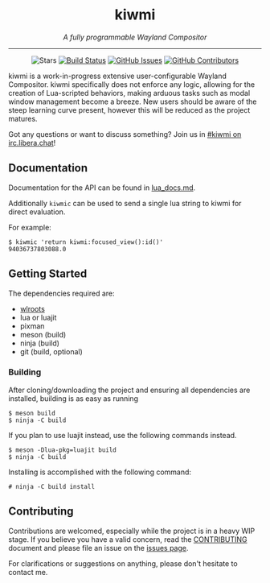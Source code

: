 <h1 align="center">kiwmi</h1>
<p align="center"><i>A fully programmable Wayland Compositor</i></p>
<hr><p align="center">
  <img alt="Stars" src="https://img.shields.io/github/stars/buffet/kiwmi.svg?label=Stars&style=flat" />
  <a href="https://cirrus-ci.com/github/buffet/kiwmi"><img alt="Build Status" src="https://api.cirrus-ci.com/github/buffet/kiwmi.svg"></a>
  <a href="https://github.com/buffet/kiwmi/issues"><img alt="GitHub Issues" src="https://img.shields.io/github/issues/buffet/kiwmi.svg"/></a>
  <a href="https://github.com/buffet/kiwmi/graphs/contributors"><img alt="GitHub Contributors" src="https://img.shields.io/github/contributors/buffet/kiwmi"></a>
</p>

kiwmi is a work-in-progress extensive user-configurable Wayland Compositor.
kiwmi specifically does not enforce any logic, allowing for the creation of Lua-scripted behaviors, making arduous tasks such as modal window management become a breeze.
New users should be aware of the  steep learning curve present, however this will be reduced as the project matures.

Got any questions or want to discuss something? Join us in [#kiwmi on irc.libera.chat](https://web.libera.chat/gamja/?channels=#kiwmi)!


## Documentation

Documentation for the API can be found in [lua_docs.md](lua_docs.md).

Additionally `kiwmic` can be used to send a single lua string to kiwmi for direct evaluation.

For example:

```
$ kiwmic 'return kiwmi:focused_view():id()'
94036737803088.0
```

## Getting Started

The dependencies required are:

- [wlroots](https://github.com/swaywm/wlroots)
- lua or luajit
- pixman
- meson (build)
- ninja (build)
- git (build, optional)

### Building

After cloning/downloading the project and ensuring all dependencies are installed, building is as easy as running

```
$ meson build
$ ninja -C build
```

If you plan to use luajit instead, use the following commands instead.

```
$ meson -Dlua-pkg=luajit build
$ ninja -C build
```

Installing is accomplished with the following command:

```
# ninja -C build install
```


## Contributing

Contributions are welcomed, especially while the project is in a heavy WIP stage.
If you believe you have a valid concern, read the [CONTRIBUTING](https://github.com/buffet/kiwmi/blob/master/CONTRIBUTING.md) document and please file an issue on the [issues page](https://github.com/buffet/kiwmi/issues/new).

For clarifications or suggestions on anything, please don't hesitate to contact me.

